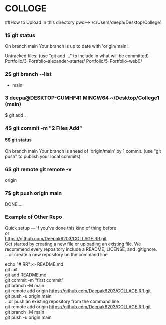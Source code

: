 # COLLOGE
##How to Upload In this directory pwd--> /c/Users/deepa/Desktop/College1

### 1$ git status
On branch main
Your branch is up to date with 'origin/main'.

  Untracked files:
  (use "git add <file>..." to include in what will be committed)
        Portfolio/3-Portfolio-alexander-starter/
        Portfolio/5-Portfolio-web0/

### 2$ git branch --list
* main

### 3 deepa@DESKTOP-GUMHF41 MINGW64 ~/Desktop/College1 (main)
$ git add .

### 4$ git commit -m "2 Files Add"


#### 5$ git status
On branch main
Your branch is ahead of 'origin/main' by 1 commit.
  (use "git push" to publish your local commits)

### 6$ git remote        git remote -v
origin

### 7$ git push origin main
  DONE....


### Example of Other Repo
Quick setup — if you’ve done this kind of thing before <br />
or <br /> 
https://github.com/Deepak6203/COLLAGE.RR.git <br /> 
Get started by creating a new file or uploading an existing file. We recommend every repository include a README, LICENSE, and .gitignore. <br /> 
…or create a new repository on the command line <br /> 

echo "# RR">> README.md <br /> 
git init <br />
git add README.md <br /> 
git commit -m "first commit" <br /> 
git branch -M main <br /> 
git remote add origin https://github.com/Deepak6203/COLLAGE.RR.git <br /> 
git push -u origin main <br /> 
…or push an existing repository from the command line <br /> 
git remote add origin https://github.com/Deepak6203/COLLAGE.RR.git <br /> 
git branch -M main <br />
git push -u origin main <br />
